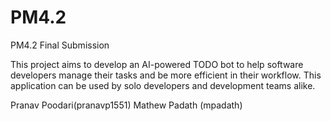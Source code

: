 # PM4.2
PM4.2 Final Submission

This project aims to develop an AI-powered TODO bot to help software developers manage their tasks and 
be more efficient in their workflow. This application can be used by solo developers and development teams alike. 

Pranav Poodari(pranavp1551)
Mathew Padath (mpadath)
